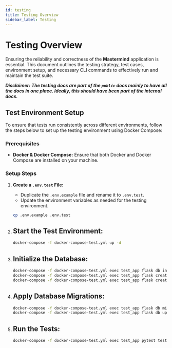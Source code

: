 ```yaml
---
id: testing
title: Testing Overview
sidebar_label: Testing
---
```


# Testing Overview

Ensuring the reliability and correctness of the **Mastermind** application is essential. This document outlines the testing strategy, test cases, environment setup, and necessary CLI commands to effectively run and maintain the test suite.

**<i>Disclaimer: The testing docs are part of the `public` docs mainly to have all the docs in one place. Ideally, this should have been part of the internal docs.</i>**

## **Test Environment Setup**

To ensure that tests run consistently across different environments, follow the steps below to set up the testing environment using Docker Compose:

### **Prerequisites**

- **Docker & Docker Compose:** Ensure that both Docker and Docker Compose are installed on your machine.

### **Setup Steps**

1. **Create a `.env.test` File:**

   - Duplicate the `.env.example` file and rename it to `.env.test`.
   - Update the environment variables as needed for the testing environment.

   ```bash
   cp .env.example .env.test
   ```

2. ## **Start the Test Environment:**

   ```bash
   docker-compose -f docker-compose-test.yml up -d
   ```

3. ## **Initialize the Database:**

   ```bash
   docker-compose -f docker-compose-test.yml exec test_app flask db init
   docker-compose -f docker-compose-test.yml exec test_app flask create-db
   docker-compose -f docker-compose-test.yml exec test_app flask create-indexes
   ```

4. ## **Apply Database Migrations:**

   ```bash
   docker-compose -f docker-compose-test.yml exec test_app flask db migrate -m "Initial migration"
   docker-compose -f docker-compose-test.yml exec test_app flask db upgrade
   ```

5. ## **Run the Tests:**
   ```bash
   docker-compose -f docker-compose-test.yml exec test_app pytest tests -s
   ```
